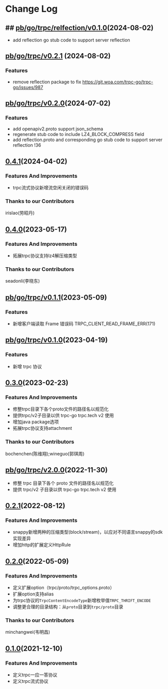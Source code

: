 # Change Log

## ## [pb/go/trpc/relfection/v0.1.0](https://git.woa.com/trpc/trpc-protocol/tree/pb/go/trpc/reflection/v0.1.0)(2024-08-02)

- add reflection go stub code to support server reflection 

## [pb/go/trpc/v0.2.1](https://git.woa.com/trpc/trpc-protocol/tree/pb/go/trpc/v0.2.1) (2024-08-02)

### Features

- remove reflection package to fix https://git.woa.com/trpc-go/trpc-go/issues/987

## [pb/go/trpc/v0.2.0](https://git.woa.com/trpc/trpc-protocol/tree/pb/go/trpc/v0.2.0)(2024-07-02) 

### Features
- add openapiv2.proto support json_schema
- regenerate stub code to include LZ4_BLOCK_COMPRESS field
- add reflection.proto and corresponding go stub code to support server reflection !36

## [0.4.1](https://git.woa.com/trpc/trpc-protocol/tree/v0.4.0)(2024-04-02)
### Features And Improvements
- trpc流式协议新增流空闲关闭的错误码

### Thanks to our Contributors
irislao(劳昭丹)

## [0.4.0](https://git.woa.com/trpc/trpc-protocol/tree/v0.4.0)(2023-05-17)
### Features And Improvements
- 拓展trpc协议支持lz4解压缩类型

### Thanks to our Contributors
seadonli(李晓东)

## [pb/go/trpc/v0.1.1](https://git.woa.com/trpc/trpc-protocol/tree/pb/go/trpc/v0.1.1)(2023-05-09)
### Features
- 新增客户端读取 Frame 错误码 TRPC_CLIENT_READ_FRAME_ERR(171) 

## [pb/go/trpc/v0.1.0](https://git.woa.com/trpc/trpc-protocol/tree/pb/go/trpc/v0.1.0)(2023-04-19)
### Features
- 新增 trpc 协议

## [0.3.0](https://git.woa.com/trpc/trpc-protocol/tree/v0.3.0)(2023-02-23)
### Features And Improvements
- 修整trpc目录下各个proto文件的路径名以规范化
- 提供trpc/v2子目录以供 trpc-go trpc.tech v2 使用
- 增加java package选项
- 拓展trpc协议支持attachment

### Thanks to our Contributors
bochenchen(陈维翔);wineguo(郭琪周)

## [pb/go/trpc/v2.0.0](https://git.woa.com/trpc/trpc-protocol/tree/pb/go/trpc/v2.0.0-alpha)(2022-11-30)

- 修整 trpc 目录下各个 proto 文件的路径名以规范化
- 提供 trpc/v2 子目录以供 trpc-go trpc.tech v2 使用

## [0.2.1](https://git.woa.com/trpc/trpc-protocol/tree/v0.2.1)(2022-08-12)
### Features And Improvements
- snappy新增两种的压缩类型(block/stream)，以应对不同语言snappy的sdk实现差异
- 增加http的扩展定义HttpRule

## [0.2.0](https://git.woa.com/trpc/trpc-protocol/tree/v0.2.0)(2022-05-09)
### Features And Improvements
- 定义扩展option（trpc/proto/trpc_options.proto）
- 扩展option支持alias
- 为trpc协议的`TrpcContentEncodeType`新增枚举值`TRPC_THRIFT_ENCODE`
- 调整更合理的目录结构：从`proto`目录到`trpc/proto`目录

### Thanks to our Contributors
minchangwei(韦明昌)

## [0.1.0](https://git.woa.com/trpc/trpc-protocol/tree/v0.1.0)(2021-12-10)
### Features And Improvements
- 定义trpc一应一答协议
- 定义trpc流式协议
